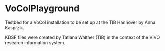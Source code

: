 # VoColPlayground
Testbed for a VoCol installation to be set up at the TIB Hannover by Anna Kasprzik.

KDSF files were created by Tatiana Walther (TIB) in the context of the VIVO research information system.
